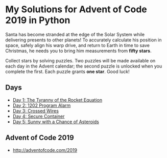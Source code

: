 # My Solutions for Advent of Code 2019 in Python

Santa has become stranded at the edge of the Solar System while delivering presents to other planets! To accurately calculate his position in space, safely align his warp drive, and return to Earth in time to save Christmas, he needs you to bring him measurements from **fifty stars**.

Collect stars by solving puzzles. Two puzzles will be made available on each day in the Advent calendar; the second puzzle is unlocked when you complete the first. Each puzzle grants **one star**. Good luck!

## Days
- [Day 1: The Tyranny of the Rocket Equation](AOC-Day1/)
- [Day 2: 1202 Program Alarm](AOC-Day2/)
- [Day 3: Crossed Wires](AOC-Day3/)
- [Day 4: Secure Container](AOC-Day4/)
- [Day 5: Sunny with a Chance of Asteroids](AOC-Day5/)

## Advent of Code 2019
- http://adventofcode.com/2019
